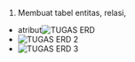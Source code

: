 1. Membuat tabel entitas, relasi,
- atribut![TUGAS ERD](https://github.com/arizatus233/Learn_Phpmyadmin/assets/160198966/501a11ff-f5f0-4017-b73c-c2667a463a14)
- ![TUGAS ERD 2](https://github.com/arizatus233/Learn_Phpmyadmin/assets/160198966/0ede6b98-32a2-497d-b9d1-6704d65e0077)
- ![TUGAS ERD 3](https://github.com/arizatus233/Learn_Phpmyadmin/assets/160198966/bd65d225-03f8-4ab7-8963-159241f40c64)
